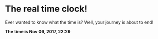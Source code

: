 # The real time clock!

Ever wanted to know what the time is? Well, your journey is about to end!

**The time is Nov 06, 2017, 22:29**